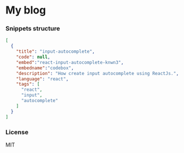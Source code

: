 # My blog 

### Snippets structure
```json
[
  {
    "title": "input-autocomplete",
    "code": null,
    "embed":"react-input-autocomplete-knwn3",
    "embedname":"codebox",
    "description": "How create input autocomplete using ReactJs.",
    "language": "react",
    "tags": [
      "react",
      "input",
      "autocomplete"
    ]
  }
]
```

### License
MIT